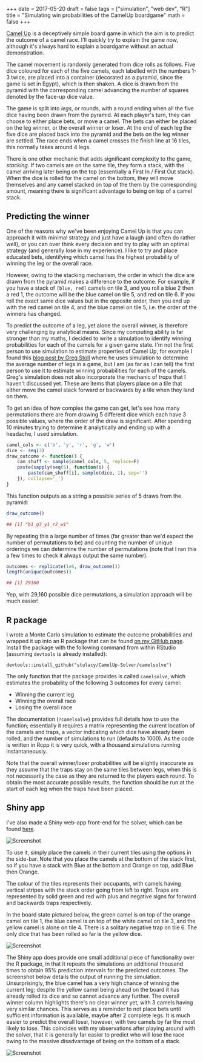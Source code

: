 +++
date = 2017-05-20
draft = false
tags = ["simulation", "web dev", "R"]
title = "Simulating win probabilities of the CamelUp boardgame"
math = false
+++

[Camel Up](https://boardgamegeek.com/boardgame/153938/camel) is a
deceptively simple board game in which the aim is to predict the outcome
of a camel race. I'll quickly try to explain the game now, although it's
always hard to explain a boardgame without an actual demonstration.

The camel movement is randomly generated from dice rolls as follows.
Five dice coloured for each of the five camels, each labelled with the
numbers 1-3 twice, are placed into a container (decorated as a pyramid,
since the game is set in Egypt), which is then shaken. A dice is drawn
from the pyramid with the corresponding camel advancing the number of
squares denoted by the face-up dice value.

The game is split into _legs_, or rounds, with a round ending when all
the five dice having been drawn from the pyramid. At each player's turn,
they can choose to either place bets, or move a camel. The bets can
either be placed on the leg winner, or the overall winner or loser. At
the end of each leg the five dice are placed back into the pyramid and
the bets on the leg winner are settled. The race ends when a camel
crosses the finish line at 16 tiles, this normally takes around 4 legs.

There is one other mechanic that adds significant complexity to the
game, _stacking_. If two camels are on the same tile, they form a
stack, with the camel arriving later being on the top (essentially a
First In / First Out stack). When the dice is rolled for the camel on
the bottom, they will move themselves and any camel stacked on top of
the them by the corresponding amount, meaning there is significant
advantage to being on top of a camel stack.

Predicting the winner
---------------------

One of the reasons why we've been enjoying Camel Up is that you can
approach it with minimal strategy and just have a laugh (and often do
rather well), or you can over think every decision and try to play with
an optimal strategy (and generally lose in my experience). I like to try
and place educated bets, identifying which camel has the highest
probability of winning the leg or the overall race.

However, owing to the stacking mechanism, the order in which the dice
are drawn from the pyramid makes a difference to the outcome. For
example, if you have a stack of `[blue, red]` camels on tile 3, and you
roll a blue 2 then a red 1, the outcome will be the blue camel on tile
5, and red on tile 6. If you roll the exact same dice values but in the
opposite order, then you end up with the red camel on tile 4, and the
blue camel on tile 5, i.e. the order of the winners has changed.

To predict the outcome of a leg, yet alone the overall winner, is
therefore very challenging by analytical means. Since my computing
ability is far stronger than my maths, I decided to write a simulation
to identify winning probabilities for each of the camels for a given
game state. I'm not the first person to use simulation to estimate
properties of Camel Up, for example I found this [blog post by Greg
Stoll](https://gregstoll.com/~gregstoll/camelcup/) where he uses
simulation to determine the average number of legs in a game, but I am
(as far as I can tell) the first person to use it to estimate winning
probabilities for each of the camels. Greg's simulation does not also
incorporate the mechanic of _traps_ that I haven't discussed yet. These
are items that players place on a tile that either move the camel stack
forward or backwards by a tile when they land on them.

To get an idea of how complex the game can get, let's see how many
permutations there are from drawing 5 different dice which each have 3
possible values, where the order of the draw is significant. After
spending 10 minutes trying to determine it analytically and ending up
with a headache, I used simulation.

```r
camel_cols <- c('b', 'y', 'r', 'g', 'w')
dice <- seq(3)
draw_outcome <- function() {
    cam_shuff <- sample(camel_cols, 5, replace=F)
    paste(sapply(seq(5), function(i) {
        paste(cam_shuff[i], sample(dice, 1), sep='')
    }), collapse='_')
}
```

This function outputs as a string a possible series of 5 draws from the
pyramid:

```r
draw_outcome()

## [1] "b1_g3_y1_r2_w1"
```

By repeating this a large number of times (far greater than we'd expect
the number of permutations to be) and counting the number of unique
orderings we can determine the number of permutations (note that I ran
this a few times to check it always output the same number).

```r
outcomes <- replicate(1e6, draw_outcome())
length(unique(outcomes))

## [1] 29160
```

Yep, with 29,160 possible dice permutations, a simulation approach will
be much easier!

R package
---------

I wrote a Monte Carlo simulation to estimate the outcome probabilities
and wrapped it up into an R package that can be found [on my GitHub
page](https://github.com/stulacy/CamelUp-Solver). Install the package
with the following command from within RStudio (assuming `devtools` is
already installed):

`devtools::install_github("stulacy/CamelUp-Solver/camelsolve")`

The only function that the package provides is called `camelsolve`,
which estimates the probability of the following 3 outcomes for every
camel:

-   Winning the current leg
-   Winning the overall race
-   Losing the overall race

The documentation (`?camelsolve`) provides full details how to use the
function; essentially it requires a matrix representing the current
location of the camels and traps, a vector indicating which dice have
already been rolled, and the number of simulations to run (defaults to
1000). As the code is written in Rcpp it is very quick, with a thousand
simulations running instantaneously.

Note that the overall winner/loser probabilities will be slightly
inaccurate as they assume that the traps stay on the same tiles between
legs, when this is not necessarily the case as they are returned to the
players each round. To obtain the most accurate possible results, the
function should be run at the start of each leg when the traps have been
placed.

Shiny app
---------

I've also made a Shiny web-app front-end for the solver, which can be
found [here](https://stulacy.shinyapps.io/camelshiny/).

![Screenshot](/img/camelup_20052017/screenshot_1.png) 

To use it, simply place the camels in their current tiles using the
options in the side-bar. Note that you place the camels at the bottom of
the stack first, so if you have a stack with Blue at the bottom and
Orange on top, add Blue then Orange.

The colour of the tiles represents their occupants, with camels having
vertical stripes with the stack order going from left to right. Traps
are represented by solid green and red with plus and negative signs for
forward and backwards traps respectively.

In the board state pictured below, the green camel is on top of the
orange camel on tile 1, the blue camel is on top of the white camel on
tile 3, and the yellow camel is alone on tile 4. There is a solitary
negative trap on tile 6. The only dice that has been rolled so far is
the yellow dice.

![Screenshot](/img/camelup_20052017/screenshot_2.png) 

The Shiny app does provide one small additional piece of functionality
over the R package, in that it repeats the simulations an additional
thousand times to obtain 95% prediction intervals for the predicted
outcomes. The screenshot below details the output of running the
simulation. Unsurprisingly, the blue camel has a very high chance of
winning the current leg; despite the yellow camel being ahead on the
board it has already rolled its dice and so cannot advance any further.
The overall winner column highlights there's no clear winner yet, with 3
camels having very similar chances. This serves as a reminder to not
place bets until sufficient information is available, maybe after 2
complete legs. It is much easier to predict the overall loser, however,
with two camels by far the most likely to lose. This coincides with my
observations after playing around with the solver, that it is generally
far easier to predict who will lose the race owing to the massive
disadvantage of being on the bottom of a stack.

![Screenshot](/img/camelup_20052017/screenshot_3.png) 
